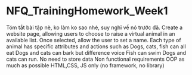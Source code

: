 # NFQ_TrainingHomework_Week1

Tóm tắt bài tập nè, ko làm ko sao nhé, suy nghĩ về nó trước đã.
Create a website page, allowing users to choose to raise a virtual animal in an available list. Once selected, allow the user to set a name. Each type of animal has specific attributes and actions such as
Dogs, cats, fish can all eat
Dogs and cats can bark but difference voice
Fish can swim
Dogs and cats can run.
No need to store data
Non functional requirements
OOP as much as possible
HTML,CSS, JS only (no framework, no library)
